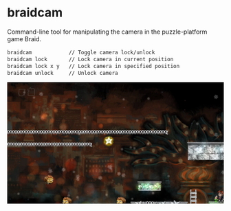 # braidcam
Command-line tool for manipulating the camera in the puzzle-platform game Braid.

```
braidcam            // Toggle camera lock/unlock
braidcam lock       // Lock camera in current position
braidcam lock x y   // Lock camera in specified position
braidcam unlock     // Unlock camera
```

![Screenshot](braidcam_screenshot.png)
